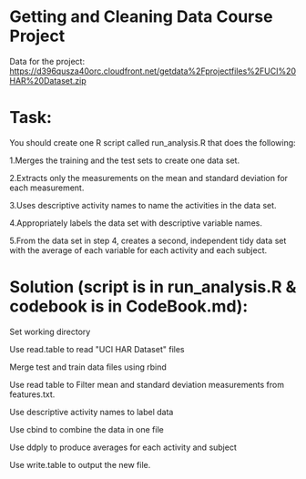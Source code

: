 # Getting and Cleaning Data Course Project

Data for the project:
https://d396qusza40orc.cloudfront.net/getdata%2Fprojectfiles%2FUCI%20HAR%20Dataset.zip

# Task:
You should create one R script called run_analysis.R that does the following:

1.Merges the training and the test sets to create one data set.

2.Extracts only the measurements on the mean and standard deviation for each measurement. 

3.Uses descriptive activity names to name the activities in the data set.

4.Appropriately labels the data set with descriptive variable names. 

5.From the data set in step 4, creates a second, independent tidy data set with the average of each variable for each activity and each subject.

# Solution (script is in run_analysis.R & codebook is in CodeBook.md):

Set working directory

Use read.table to read "UCI HAR Dataset" files 

Merge test and train data files using rbind

Use read table to Filter mean and standard deviation measurements from features.txt.

Use descriptive activity names to label data

Use cbind to combine the data in one file

Use ddply to produce averages for each activity and subject

Use write.table to output the new file.
